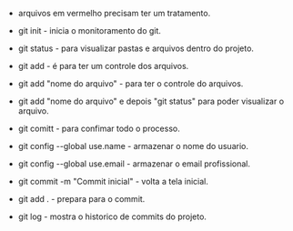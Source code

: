 - arquivos em vermelho precisam ter um tratamento.

- git init - inicia o monitoramento do git.

- git status - para visualizar pastas e arquivos dentro do projeto.

- git add - é para ter um controle dos arquivos.

- git add "nome do arquivo" - para ter o controle do arquivos.

- git add "nome do arquivo" e depois "git status" para poder visualizar o arquivo.

- git comitt - para confimar todo o processo.

- git config --global use.name - armazenar o nome do usuario.

- git config --global use.email - armazenar o email profissional.

- git commit -m "Commit inicial" - volta a tela inicial.

- git add . - prepara para o commit.

- git log - mostra o historico de commits do projeto.

